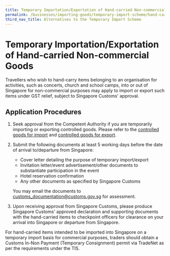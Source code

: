 ```yaml
---
title: Temporary Importation/Exportation of Hand-carried Non-commercial Goods
permalink: /businesses/importing-goods/temporary-import-scheme/hand-carried-nc-goods
third_nav_title: Alternatives to the Temporary Import Scheme
---
```


# Temporary Importation/Exportation of Hand-carried Non-commercial Goods

Travellers who wish to hand-carry items belonging to an organisation for activities, such as concerts, church and school camps, into or out of Singapore for non-commercial purposes may apply to import or export such items under GST relief, subject to Singapore Customs' approval.

## Application Procedures

1.  Seek approval from the Competent Authority if you are temporarily importing or exporting controlled goods. Please refer to the  [controlled goods for import](/businesses/importing-goods/controlled-and-prohibited-goods-for-import)  and  [controlled goods for export](/businesses/exporting-goods/controlled-and-prohibited-goods-for-export).
2.  Submit the following documents at least 5 working days before the date of arrival to/departure from Singapore:
    
    -   Cover letter detailing the purpose of temporary import/export
    -   Invitation letter/event advertisement/other documents to substantiate participation in the event
    -   Hotel reservation confirmation
    -   Any other documents as specified by Singapore Customs
    
    You may email the documents to [customs_documentation@customs.gov.sg](mailto:customs_documentation@customs.gov.sg) for assessment.
    
3.  Upon receiving approval from Singapore Customs, please produce Singapore Customs' approved declaration and supporting documents with the hand-carried items to checkpoint officers for clearance on your arrival into Singapore or departure from Singapore.

For hand-carried items intended to be imported into Singapore on a temporary import basis for commercial purposes, traders should obtain a Customs In-Non Payment (Temporary Consignment) permit via TradeNet  as per the requirements under the TIS.
